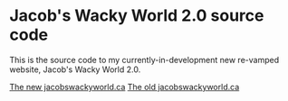 # Jacob's Wacky World 2.0 source code

This is the source code to my currently-in-development new re-vamped website, Jacob's Wacky World 2.0. 

[The new jacobswackyworld.ca](https://jacobswackyworld.ca)
[The old jacobswackyworld.ca](https://web.archive.org/web/20230402115830/https://jacobswackyworld.ca/)
